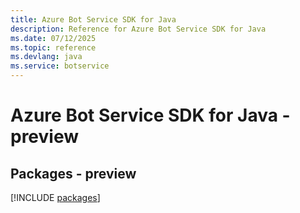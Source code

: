 ```yaml
---
title: Azure Bot Service SDK for Java
description: Reference for Azure Bot Service SDK for Java
ms.date: 07/12/2025
ms.topic: reference
ms.devlang: java
ms.service: botservice
---
```

# Azure Bot Service SDK for Java - preview
## Packages - preview
[!INCLUDE [packages](bot-service-index.md)]